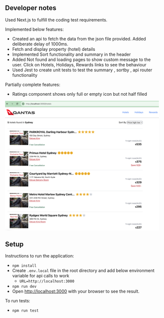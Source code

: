 ## Developer notes

Used Next.js to fulfill the coding test requirements.

Implemented below features:

- Created an api to fetch the data from the json file provided. Added deliberate delay of 1000ms.
- Fetch and display property (hotel) details
- Implemented Sort functionality and summary in the header
- Added Not found and loading pages to show custom message to the user. Click on Hotels, Holidays, Rewards links to see the behaviour
- Used Jest to create unit tests to test the summary , sortby , api router functionality

Partially complete features:

- Ratings component shows only full or empty icon but not half filled

![alt text](image.png)

## Setup

Instructions to run the application:

- `npm install`
- Create `.env.local` file in the root directory and add below environment variable for api calls to work
  - `URL=http://localhost:3000`
- `npm run dev`
- Open [http://localhost:3000](http://localhost:3000) with your browser to see the result.

To run tests:

- `npm run test`
